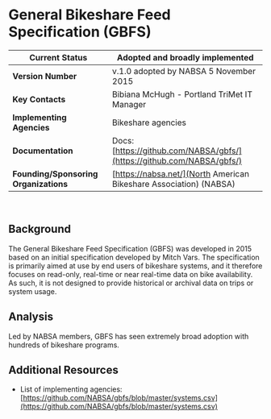 
# General Bikeshare Feed Specification (GBFS)

| **Current Status** | Adopted and broadly implemented |
| --- | --- |
| **Version Number** | v.1.0 adopted by NABSA 5 November 2015 |
| **Key Contacts** | Bibiana McHugh - Portland TriMet IT Manager |
| **Implementing Agencies** |Bikeshare agencies  |
| **Documentation** | Docs: [https://github.com/NABSA/gbfs/](https://github.com/NABSA/gbfs/) |
| **Founding/Sponsoring Organizations** | [https://nabsa.net/](North American Bikeshare Association) (NABSA) |
<br>

## Background
The General Bikeshare Feed Specification (GBFS) was developed in 2015 based on an initial specification developed by Mitch Vars. The specification is primarily aimed at use by end users of bikeshare systems, and it therefore focuses on read-only, real-time or near real-time data on bike availability. As such, it is not designed to provide historical or archival data on trips or system usage.


## Analysis

Led by NABSA members, GBFS has seen extremely broad adoption with hundreds of bikeshare programs.

## Additional Resources

*   List of implementing agencies: [https://github.com/NABSA/gbfs/blob/master/systems.csv](https://github.com/NABSA/gbfs/blob/master/systems.csv)
